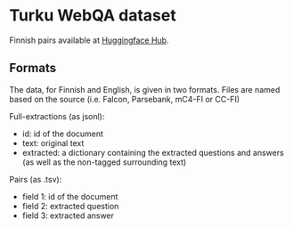 # Turku WebQA dataset

Finnish pairs available at [Huggingface Hub](https://huggingface.co/datasets/TurkuNLP/Turku-WebQA).

## Formats

The data, for Finnish and English, is given in two formats. Files are named based on the source (i.e. Falcon, Parsebank, mC4-FI or CC-FI)

Full-extractions (as jsonl):
  - id: id of the document
  - text: original text
  - extracted: a dictionary containing the extracted questions and answers (as well as the non-tagged surrounding text)

Pairs (as .tsv):
  - field 1: id of the document
  - field 2: extracted question
  - field 3: extracted answer
